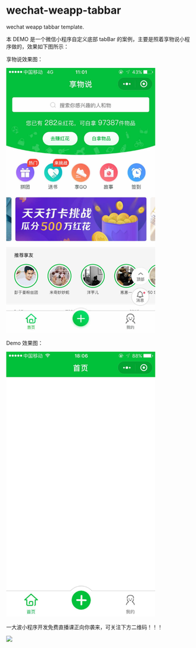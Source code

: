 # wechat-weapp-tabbar
wechat weapp tabbar template.

本 DEMO 是一个微信小程序自定义底部 tabBar 的案例，主要是照着享物说小程序做的，效果如下图所示：

享物说效果图：

<img src="https://github.com/jayjun0805/wechat-weapp-tabbar/blob/master/%E4%BA%AB%E7%89%A9%E8%AF%B4.jpg" width="400">

Demo 效果图：

<img src="https://github.com/jayjun0805/wechat-weapp-tabbar/blob/master/%E6%95%88%E6%9E%9C%E5%9B%BE.jpg" width="400">

一大波小程序开发免费直播课正向你袭来，可关注下方二维码！！！

<img src="http://weui.moocba.com/img/bottom.png" >
